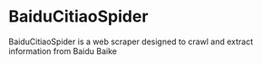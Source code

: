 # BaiduCitiaoSpider
 BaiduCitiaoSpider is a web scraper designed to crawl and extract information from Baidu Baike 
